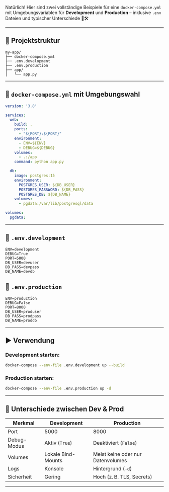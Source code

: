 Natürlich! Hier sind zwei vollständige Beispiele für eine `docker-compose.yml` mit Umgebungsvariablen für **Development** und **Production** – inklusive `.env` Dateien und typischer Unterschiede 🧪🛠️

---

## 📁 Projektstruktur

```plaintext
my-app/
├── docker-compose.yml
├── .env.development
├── .env.production
├── app/
│   └── app.py
```

---

## 🧾 `docker-compose.yml` mit Umgebungswahl

```yaml
version: '3.8'

services:
  web:
    build: .
    ports:
      - "${PORT}:${PORT}"
    environment:
      - ENV=${ENV}
      - DEBUG=${DEBUG}
    volumes:
      - .:/app
    command: python app.py

  db:
    image: postgres:15
    environment:
      POSTGRES_USER: ${DB_USER}
      POSTGRES_PASSWORD: ${DB_PASS}
      POSTGRES_DB: ${DB_NAME}
    volumes:
      - pgdata:/var/lib/postgresql/data

volumes:
  pgdata:
```

---

## 🧪 `.env.development`

```dotenv
ENV=development
DEBUG=True
PORT=5000
DB_USER=devuser
DB_PASS=devpass
DB_NAME=devdb
```

## 🚀 `.env.production`

```dotenv
ENV=production
DEBUG=False
PORT=8000
DB_USER=produser
DB_PASS=prodpass
DB_NAME=proddb
```

---

## ▶️ Verwendung

### Development starten:

```bash
docker-compose --env-file .env.development up --build
```

### Production starten:

```bash
docker-compose --env-file .env.production up -d
```

---

## 🧠 Unterschiede zwischen Dev & Prod

| Merkmal     | Development        | Production                        |
| ----------- | ------------------ | --------------------------------- |
| Port        | 5000               | 8000                              |
| Debug-Modus | Aktiv (`True`)     | Deaktiviert (`False`)             |
| Volumes     | Lokale Bind-Mounts | Meist keine oder nur Datenvolumes |
| Logs        | Konsole            | Hintergrund (`-d`)                |
| Sicherheit  | Gering             | Hoch (z. B. TLS, Secrets)         |

---

